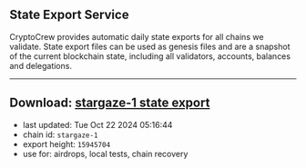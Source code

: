 ## State Export Service
CryptoCrew provides automatic daily state exports for all chains we validate. State export files can be used as genesis files and are a snapshot of the current blockchain state, including all validators, accounts, balances and delegations.

---
**Download: [stargaze-1 state export](https://dl-eu2.ccvalidators.com/SERVICE/stargaze/stargaze-1_export_15945704.json)**
---

- last updated: Tue Oct 22 2024 05:16:44
- chain id: `stargaze-1`
- export height: `15945704`
- use for: airdrops, local tests, chain recovery
